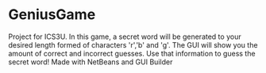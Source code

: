 # GeniusGame
Project for ICS3U.
In this game, a secret word will be generated to your desired length formed of characters 'r','b' and 'g'.
The GUI will show you the amount of correct and incorrect guesses.
Use that information to guess the secret word!
Made with NetBeans and GUI Builder
